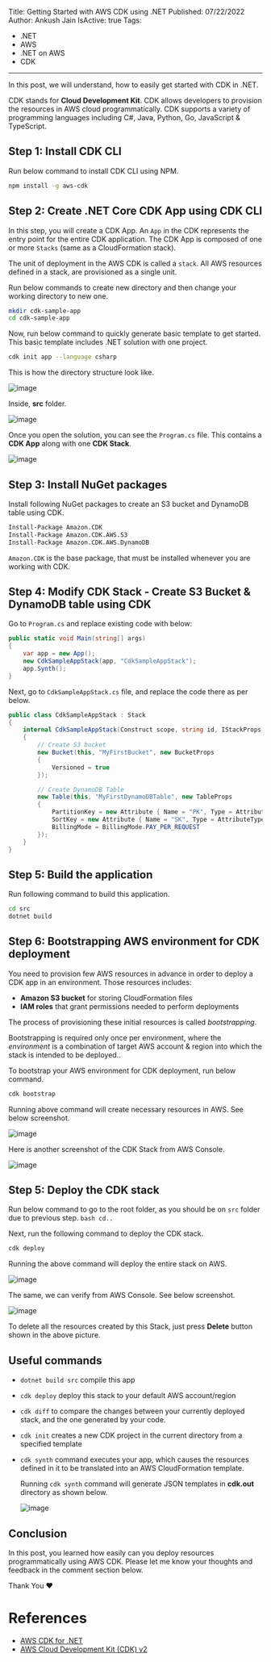 Title: Getting Started with AWS CDK using .NET
Published: 07/22/2022
Author: Ankush Jain
IsActive: true
Tags:
  - .NET
  - AWS
  - .NET on AWS
  - CDK
---
In this post, we will understand, how to easily get started with CDK in .NET.

CDK stands for **Cloud Development Kit**. CDK allows developers to provision the resources in AWS cloud programmatically. CDK supports a variety of programming languages including C#, Java, Python, Go, JavaScript & TypeScript.

## Step 1: Install CDK CLI
Run below command to install CDK CLI using NPM.
```bash
npm install -g aws-cdk
```

## Step 2: Create .NET Core CDK App using CDK CLI
In this step, you will create a CDK App. An `App` in the CDK represents the entry point for the entire CDK application. The CDK App is composed of one or more `Stacks` (same as a CloudFormation stack).

The unit of deployment in the AWS CDK is called a `stack`. All AWS resources defined in a stack, are provisioned as a single unit.

Run below commands to create new directory and then change your working directory to new one.
```bash
mkdir cdk-sample-app
cd cdk-sample-app
```
Now, run below command to quickly generate basic template to get started. This basic template includes .NET solution with one project.
```bash
cdk init app --language csharp
```
This is how the directory structure look like.

![image](https://user-images.githubusercontent.com/13661966/180404455-7ed3b188-0c2a-46ec-9d8e-96250f3225d1.png)

Inside, **src** folder.

![image](https://user-images.githubusercontent.com/13661966/180405098-9036e2a1-95df-40f8-9c16-6906f4a38f54.png)

Once you open the solution, you can see the `Program.cs` file. This contains a **CDK App** along with one **CDK Stack**.

![image](https://user-images.githubusercontent.com/13661966/180406259-9150a91c-b091-4a9f-9aff-f28513ed66d9.png)


## Step 3: Install NuGet packages
Install following NuGet packages to create an S3 bucket and DynamoDB table using CDK.
```ps
Install-Package Amazon.CDK
Install-Package Amazon.CDK.AWS.S3
Install-Package Amazon.CDK.AWS.DynamoDB
```
`Amazon.CDK` is the base package, that must be installed whenever you are working with CDK.

## Step 4: Modify CDK Stack - Create S3 Bucket & DynamoDB table using CDK
Go to `Program.cs` and replace existing code with below:
```cs
public static void Main(string[] args)
{
    var app = new App();
    new CdkSampleAppStack(app, "CdkSampleAppStack");
    app.Synth();
}
```

Next, go to `CdkSampleAppStack.cs` file, and replace the code there as per below.

```cs
public class CdkSampleAppStack : Stack
{
    internal CdkSampleAppStack(Construct scope, string id, IStackProps props = null) : base(scope, id, props)
    {
        // Create S3 bucket
        new Bucket(this, "MyFirstBucket", new BucketProps
        {
            Versioned = true
        });

        // Create DynamoDB Table
        new Table(this, "MyFirstDynamoDBTable", new TableProps
        {
            PartitionKey = new Attribute { Name = "PK", Type = AttributeType.STRING },
            SortKey = new Attribute { Name = "SK", Type = AttributeType.STRING },
            BillingMode = BillingMode.PAY_PER_REQUEST
        });
    }
}
```

## Step 5: Build the application
Run following command to build this application.
```bash
cd src
dotnet build
```

## Step 6: Bootstrapping AWS environment for CDK deployment
You need to provision few AWS resources in advance in order to deploy a CDK app in an environment. Those resources includes:
- **Amazon S3 bucket** for storing CloudFormation files 
- **IAM roles** that grant permissions needed to perform deployments

The process of provisioning these initial resources is called _bootstrapping_.

Bootstrapping is required only once per environment, where the _environment_ is a combination of target AWS account & region into which the stack is intended to be deployed..

To bootstrap your AWS environment for CDK deployment, run below command. 
```bash
cdk bootstrap
```
Running above command will create necessary resources in AWS. See below screenshot.

![image](https://user-images.githubusercontent.com/13661966/180462232-6d69576c-354f-4fb5-840a-4f0c0ccd51d4.png)

Here is another screenshot of the CDK Stack from AWS Console.

![image](https://user-images.githubusercontent.com/13661966/180472066-1a3d4e52-5f4c-461f-b796-27227b49a8d5.png)


## Step 5: Deploy the CDK stack
Run below command to go to the root folder, as you should be on `src` folder due to previous step. 
``bash
cd.. 
``

Next, run the following command to deploy the CDK stack.
```bash
cdk deploy
```
Running the above command will deploy the entire stack on AWS.

![image](https://user-images.githubusercontent.com/13661966/180473805-77621ca5-0ce7-480d-8795-65a087eecb66.png)

The same, we can verify from AWS Console. See below screenshot.

![image](https://user-images.githubusercontent.com/13661966/180474103-35ae4081-7fcb-4acf-a468-9a479b3b475a.png)

To delete all the resources created by this Stack, just press **Delete** button shown in the above picture.

## Useful commands
- `dotnet build src` compile this app
- `cdk deploy` deploy this stack to your default AWS account/region
- `cdk diff` to compare the changes between your currently deployed stack, and the one generated by your code.
- `cdk init` creates a new CDK project in the current directory from a specified template
- `cdk synth` command executes your app, which causes the resources defined in it to be translated into an AWS CloudFormation template.
  
   Running `cdk synth` command will generate JSON templates in **cdk.out** directory as shown below.
  
   ![image](https://user-images.githubusercontent.com/13661966/180475842-cbac7ad0-660a-4f4c-999c-16c47581fb66.png)


## Conclusion
In this post, you learned how easily can you deploy resources programmatically using AWS CDK. Please let me know your thoughts and feedback in the comment section below.

Thank You ❤️

# References
- [AWS CDK for .NET](https://aws.amazon.com/blogs/developer/aws-cdk-for-net/)
- [AWS Cloud Development Kit (CDK) v2](https://docs.aws.amazon.com/cdk/v2/guide/work-with-cdk-csharp.html)

